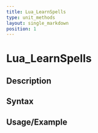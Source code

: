 ```yaml
---
title: Lua_LearnSpells
type: unit_methods
layout: single_markdown
position: 1
---
```


# Lua_LearnSpells

## Description

## Syntax

## Usage/Example


